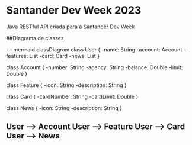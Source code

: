 # Santander Dev Week 2023

Java RESTful API criada para a Santander Dev Week

##Diagrama de classes

---mermaid
classDiagram
  class User {
    -name: String
    -account: Account
    -features: List<Feature>
    -card: Card
    -news: List<News>
  }

  class Account {
    -number: String
    -agency: String
    -balance: Double
    -limit: Double
  }

  class Feature {
    -icon: String
    -description: String
  }

  class Card {
    -cardNumber: String
    -cardLimit: Double
  }

  class News {
    -icon: String
    -description: String
  }

  User --> Account
  User --> Feature
  User --> Card
  User --> News
---
